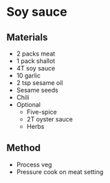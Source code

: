 # Soy sauce
## Materials
* 2 packs meat
* 1 pack shallot
* 4T soy sauce
* 10 garlic
* 2 tsp sesame oil
* Sesame seeds
* Chili
* Optional
    * Five-spice
    * 2T oyster sauce
    * Herbs

## Method
* Process veg
* Pressure cook on meat setting
